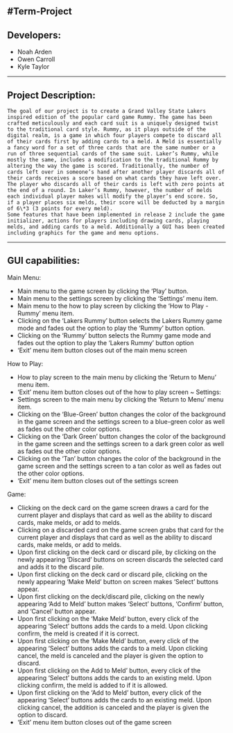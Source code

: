 #Term-Project
----------------------
Developers:
----------------------
- Noah Arden
- Owen Carroll
- Kyle Taylor

----------------------
Project Description:
----------------------
    The goal of our project is to create a Grand Valley State Lakers inspired edition of the popular card game Rummy. The game has been crafted meticulously and each card suit is a uniquely designed twist to the traditional card style. Rummy, as it plays outside of the digital realm, is a game in which four players compete to discard all of their cards first by adding cards to a meld. A Meld is essentially a fancy word for a set of three cards that are the same number or a run of three sequential cards of the same suit. Laker’s Rummy, while mostly the same, includes a modification to the traditional Rummy by altering the way the game is scored. Traditionally, the number of cards left over in someone’s hand after another player discards all of their cards receives a score based on what cards they have left over. The player who discards all of their cards is left with zero points at the end of a round. In Laker’s Rummy, however, the number of melds each individual player makes will modify the player’s end score. So, if a player places six melds, their score will be deducted by a margin of 6\*3 (3 points for every meld).
    Some features that have been implemented in release 2 include the game initializer, actions for players including drawing cards, playing melds, and adding cards to a meld. Additionally a GUI has been created including graphics for the game and menu options.

----------------------
GUI capabilities:
----------------------
Main Menu:
- Main menu to the game screen by clicking the ‘Play’ button.
- Main menu to the settings screen by clicking the ‘Settings’ menu item.
- Main menu to the how to play screen by clicking the ‘How to Play - Rummy’ menu item.
- Clicking on the ‘Lakers Rummy’ button selects the Lakers Rummy game mode and fades out the option to play the ‘Rummy’ button option. 
- Clicking on the ‘Rummy’ button selects the Rummy game mode and fades out the option to play the ‘Lakers Rummy’ button option
- ‘Exit’ menu item button closes out of the main menu screen

How to Play:
- How to play screen to the main menu by clicking the ‘Return to Menu’ menu item.
- ‘Exit’ menu item button closes out of the how to play screen
~ Settings: 
- Settings screen to the main menu by clicking the ‘Return to Menu’ menu item. 
- Clicking on the ‘Blue-Green’ button changes the color of the background in the game screen and the settings screen to a blue-green color as well as fades out the
  other color options.
- Clicking on the ‘Dark Green’ button changes the color of the background in the game screen and the settings screen to a dark green color as well as fades out the
  other color options.
- Clicking on the ‘Tan’ button changes the color of the background in the game screen and the settings screen to a tan color as well as fades out the other color
  options.
- ‘Exit’ menu item button closes out of the settings screen

Game:
- Clicking on the deck card on the game screen draws a card for the current player and displays that card as well as the ability to discard cards, make melds, or
  add to melds.
- Clicking on a discarded card on the game screen grabs that card for the current player and displays that card as well as the ability to discard cards, make 
  melds, or add to melds.
- Upon first clicking on the deck card or discard pile, by clicking on the newly appearing ‘Discard’ buttons on screen discards the selected card and adds it to
  the discard pile.
- Upon first clicking on the deck card or discard pile, clicking on the newly appearing ‘Make Meld’ button on screen makes ‘Select’ buttons appear.
- Upon first clicking on the deck/discard pile, clicking on the newly appearing ‘Add to Meld’ button makes ‘Select’ buttons, ‘Confirm’ button, and ‘Cancel’ button
  appear.
- Upon first clicking on the ‘Make Meld’ button, every click of the appearing ‘Select’ buttons adds the cards to a meld. Upon clicking confirm, the meld is created       if it is correct.
- Upon first clicking on the ‘Make Meld’ button, every click of the appearing ‘Select’ buttons adds the cards to a meld. Upon clicking cancel, the meld is canceled       and the player is given the option to discard.
- Upon first clicking on the Add to Meld’ button, every click of the appearing ‘Select’ buttons adds the cards to an existing meld. Upon clicking confirm, the meld       is added to if it is allowed.
- Upon first clicking on the ‘Add to Meld’ button, every click of the appearing ‘Select’ buttons adds the cards to an existing meld. Upon clicking cancel, the           addition is canceled and the player is given the option to discard.
- ‘Exit’ menu item button closes out of the game screen
